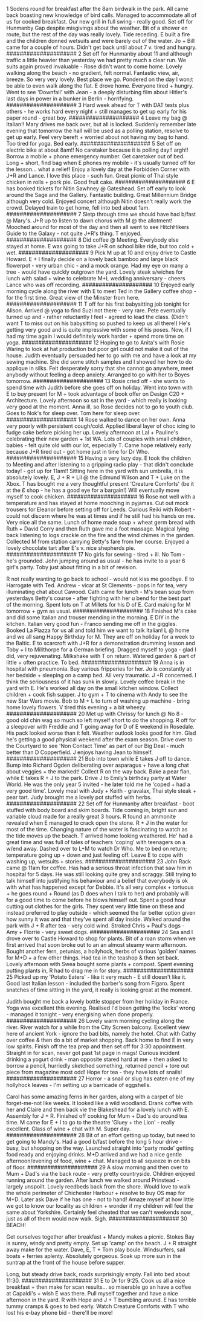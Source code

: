 1
Sodens round for breakfast after the 8am birdwalk in the park. All came back boasting new knowledge of bird calls. Managed to accommodate all of us for cooked breakfast. Our new grill in full swing - really good. Set off for Hunmanby Gap despite misgivings about the weather. Bit of a shower en route, but the rest of the day was really lovely. Tide receding. E built a fire and the children donned wetsuits and were barely out of the water. Jo + Bill came for a couple of hours. Didn't get back until about 7 v. tired and hungry.
#####################
2
Set off for Hunmanby about 11 and although traffic a little heavier than yesterday we had pretty much a clear run. We suits again proved invaluable - Rose didn't want to come home. Lovely walking along the beach - no gradient, felt normal. Fantastic view, air, breeze. So very very lovely. Best place we go. Pondered on the day I won;t be able to even walk along the flat. E drove home. Everyone tired + hungry. Went to see 'Downfall' with Jean - a deeply disturbing film about Hitler's last days in power in a bunker in Berlin - horrifying.
#####################
3
Hard week ahead for T with DAT tests plus others - he works hard every night + still manages to get up early for his paper round - great boy.
#####################
4
Leave my bag @ Italian!! Mary drives me back over, but all is locked. Suddenly remember late evening that tomorrow the hall will be used as a polling station, resolve to get up early. Feel very bereft + worried about not having my bag to hand. Too tired for yoga. Bed early.
#####################
5
Set off on electric bike at about 8am!! No caretaker because it is polling day!! argh!! Borrow a mobile + phone emergency number. Get caretaker out of bed. Long + short, find bag when E phones my mobile - it's usually turned off for the lesson... what a relief! Enjoy a lovely day at the Forbidden Corner with J+R and Lance. I love this place - such fun. Great picnic of Thai style chicken in rolls + pork pie. Good fruit cake.
#####################
6
E has booked tickets for Nitin Sawhney @ Gateshead. Set off early to look around the Sage and the Gallery. Fantastic building. Great Millennium Bridge although very cold. Enjoyed concert although Nitin doesn't really work the crowd. Delayed train to get home, fell into bed about 1am.
#####################
7
Sletp through time we should have had b/fast @ Mary's. J+R up to listen to dawn chorus with M @ the allotment! Mooched around for most of the day and then all went to see HitchHikers Guide to the Galaxy - not quite J+R's thing. T enjoyed.
#####################
8
Did coffee @ Meeting. Everybody else stayed at home. E was going to take J+R on school bike ride, but too cold + wet.
#####################
9
Pick M up at 10 and enjoy drive to Castle Howard. E + I finally decide on a lovely back bamboo and large black flowerpot - very urban chic - and a mock orange. Had my eye on many a tree - would have quickly outgrown the yard. Lovely steak s/wiches for lunch with salad + wine to celebrate M+L wedding anniversary - cheers Lance who was off recording.
#####################
10
Enjoyed early morning cycle along the river with E to meet Ted in the Gallery coffee shop - for the first time. Great view of the Minster from here.
#####################
11
T off for his first babysitting job tonight for Alison. Arrived @ yoga to find Suzi not there - very rare. Pete eventually turned up and - rather reluctantly I feel - agreed to lead the class. (Didn't want T to miss out on his babysitting so pushed to keep us all there!) He's getting very good and is quite impressive with some of his poses. Now, if I had my time again I would definitely work harder + spend more time on yoga.
#####################
12
Hoping to go to Anita's with Rosie Waring to look at hat production but poor girl could not make it out of the house. Judith eventually persuaded her to go with me and have a look at my sewing machine. She did some stitch samples and I showed her how to do applique in silks. Felt desperately sorry that she cannot go anywhere, meet anybody without feeling a deep anxiety. Arranged to go with her to Boyes tomorrow.
#####################
13
Rosie cried off - she wants to spend time with Judith before she goes off on holiday. Went into town with E to buy present for M + took advantage of book offer on Design C20 + Architecture. Lovely afternoon so sat in the yard - which really is looking very good at the moment. Anna ill, so Rose decides not to go to youth club. Goes to Nok's for sleep over. Tom here for sleep over.
#####################
14
Rose walked to dance on her own. Anna very poorly with persistent cough/cold. Applied liberal layer of choc icing to fudge cake before picking her up. Lovely afternoon at Lal + Pauline's celebrating their new garden + 1st WA. Lots of couples with small children, babies - felt quite old with our lot, especially T. Came hope relatively early because J+R tired out - got home just in time for Dr Who.
#####################
15
Having a very lazy day. E took the children to Meeting and after listening to a gripping radio play - that didn't conclude today! - got up for 11am!! Sitting here in the yard with sun umbrella, it is absolutely lovely. E, J + R + Lil @ the Edmund Wilson and T + Luke on the Xbox. T has bought me a very thoughtful present 'Creature Comforts' (be it at the £ shop - he has a good eye for a bargain!) Will eventually move myself to cook chicken.
#####################
16
Rose not well with a temperature and has stayed at home mooching in pyjamas. Cut out mock trousers for Eleanor before setting off for Leeds. Curious Reiki with Robert - could not discern where he was at times and if he still had his hands on me. Very nice all the same. Lunch of home made soup + wheat germ bread with Ruth + David Corry and then Ruth gave me a foot massage. Magical lying back listening to logs crackle on the fire and the wind chimes in the garden. Collected M from station carrying Betty's fare from her course. Enjoyed a lovely chocolate tart after E's v. nice shepherds pie.
#####################
17
No girls for sewing - tired + ill. No Tom - he's grounded. John jumping around as usual - he has invite to a year 6 girl's party. Toby just about fitting in a bit of revision.

R not really wanting to go back to school - would not kiss me goodbye. E to Harrogate with Ted. Andrew - vicar at St Clements - pops in for tea, very illuminating chat about Cawood. Cath came for lunch - M's bean soup from yesterdays Betty's course - after fighting with her u bend for the best part of the morning. Spent lots on T at Millets for his D of E. Card making for M tomorrow + gym as usual.
#####################
18
Finished M's cake and did some Italian and trouser mending in the morning. E DIY in the kitchen. Italian very good fun - Franco sending me off in the giggles. Booked La Piazza for us all and told him we want to talk Italian! L @ home and we all sang Happy Birthday for M. They are off on holiday for a week to the Baltic. E to scarcroft with J+R for a demonstration drumming lesson and Toby + I to Millthorpe for a German briefing. Dragged myself to yoga - glad I did, very rejuvenating. Milkshake with T on return. Watered garden & part of little + often practice. To bed.
#####################
19
Anna is in hospital with pneumonia. Buy various fripperies for her. Jo is constantly at her bedside + sleeping on a camp bed. All very traumatic. J +R concerned. I think the seriousness of it has sunk in slowly. Lovely coffee break in the yard with E. He's worked all day on the small kitchen window. Collect children + cook fish supper. J to gym + T to cinema with Andy to see the new Star Wars movie. Bob to M + L to turn of washing up machine - bring home lovely flowers. V tired this evening + a bit wheezy.
#####################
20
Met up with Chrissy for lunch @ No 8 - good old chin wag so much so left myself short to do the shopping. R off for a sleepover with Freddie and T going away for D of E weekend in Rosedale. His pack looked worse than it felt. Weather outlook looks good for him. Glad he's getting a good physical weekend after the exam season. Drive over to the Courtyard to see 'Non Contact Time' as part of our Big Deal - much better than D Copperfield. J enjoys having Jean to himself.
#####################
21
Bob into town while E takes J off to dance. Bump into Richard Ogden deliberating over asparagus + have a long chat about veggies + the markedt! Collect R on the way back. Bake a pear flan, while E takes R + J to the park. Drive J to Emily’s birthday party at Water World. He was the only year 5 invited - he later told me he 'coped + had a very good time'. Lovely meal with Judy + Keith - gravalax, Thai style steak + pear tart. Judy brought me a lovely pot stuffed with herbs.
#####################
22
Set off for Hunmanby after breakfast - boot stuffed with body board and skim boards. Tide coming in, bright sun and variable cloud made for a really great 3 hours. R found an ammonite revealed when E managed to crack open the stone. R + J in the water for most of the time. Changing nature of the water is fascinating to watch as the tide moves up the beach. T arrived home looking weathered. He' had a great time and was full of tales of teachers 'coping' with teenagers on a w/end away. Dashed over to L+M to watch Dr Who. Me to bed on return; temperature going up + down and just feeling off. Leave E to cope with washing up, wetsuits + stories.
#####################
23
John Rack came @ 11am for coffee. Has had a serious throat infection that saw him in hospital for 5 days. He was still looking quite grey and scraggy. Still trying to talk himself into justifying his behaviour and a belief that everybody is ok with what has happened except for Debbie. It's all very complex + tortuous + he goes round + Round (as D does when I talk to her) and probably will for a good time to come before he blows himself out. Spent a good hour cutting out clothes for the girls. They spent very little time on these and instead preferred to play outside - which seemed the far better option given how sunny it was and that they've spent all day inside. Walked around the park with J + R after tea - very cold wind. Stroked Chris + Paul's dogs - Amy + Florrie - very sweet dogs.
#####################
24
Sea and I drove over to Castle Howard to shop for plants. Bit of a roan storm when we first arrived that soon broke out to an an almost steamy warm afternoon. Bought another fern, petunias, a hollyhock, herbs of various 'golden' names for M+D + a few other things. Had tea in the teashop & then set back. Lovely afternoon with Swea bought some plants + compost. Spent evening putting plants in, R had to drag me in for story.
#####################
25
Picked up my 'Potato Eaters' - like it very much - E still doesn't like it. Good last Italian lesson - included the barber's song from Figaro. Spent snatches of time sitting in the yard, it really is looking great at the moment.

Judith bought me back a lovely bottle stopper from her holiday in France. Yoga was excellent this evening. Realised I'd been getting the 'locks' wrong - managed it tonight - very energising when done properly.
#####################
26
Lovely warm morning cycling along the river. River watch for a while from the City Screen balcony. Excellent view here of ancient York - ignore the bad bits, namely the hotel. Chat with Cathy over coffee & then do a bit of market shopping. Back home to find E in very low spirits. Finish off the tea prep and then set off for 3:30 appointment. Straight in for scan, never got past 1st page in mags! Curious incident drinking a yogurt drink - man opposite stared hard at me + then asked to borrow a pencil, hurriedly sketched something, returned pencil + tore out piece from magazine most odd! Hope for tea - they have lots of snails!
#####################
27
Horror - a snail or slug has eaten one of my hollyhock leaves - I'm setting up a barricade of eggshells.

Carol has some amazing ferns in her garden, along with a carpet of ble forget-me-not like weeks. It looked like a wild woodland. Drank coffee with her and Claire and then back vie the Blakeshead for a lovely lunch with E. Assembly for J + R. Finished off cooking for Mum + Dad's do around tea time. M came for E + I to go to the theatre 'Gluey + the Lion' - really excellent. Glass of wine + chat with M. Super day.
#####################
28
Bit of an effort getting up today, but need to get going to Mandy's. Had a good b/fast before the long 5 hour drive - busy, but shopping on the way. Launched straight into 'party mode' getting food ready and enjoying drinks. M+D arrived and we had a nice gentle afternoon/evening of food, wine + chat. Managed to all squeeze in on bits of floor.
#####################
29
A slow morning and then over to Mum + Dad's via the back route - very pretty countryside. Children enjoyed running around the garden. After lunch we walked around Prinstead - largely unspoilt. Lovely reedbeds back from the shore. Would love to walk the whole perimeter of Chichester Harbour + resolve to buy OS map for M+D. Later ask Dave if he has one - not to hand! Amaze myself at how little we got to know our locality as children + wonder if my children will feel the same about Yorkshire. Certainly feel cheated that we can't weekends now,, just as all of them would now walk. Sigh.
#####################
30
BEACH!

Get ourselves together after breakfast + Mandy makes a picnic. Stokes Bay is sunny, windy and pretty empty. Set up 'camp' on the beach. J + R straight away make for the water. Dave, E, T + Tom play boule. Windsurfers, sail boats + ferries aplenty. Absolutely gorgeous. Soak up more sun in the suntrap at the front of the house before supper.

Long, but steady drive back, roads surprisingly empty. Fall into bed about 11:30.
#####################
31
E to Dr for 9:25. Cook us all a nice breakfast + then make for scan results... so miserable go an have a coffee at Capaldi's + wish E was there. Pull myself together and have a nice afternoon in the yard. R with Hope and J + T bumbling around. E has terrible tummy cramps & goes to bed early. Watch Creature Comforts with T who lost his e-bay phone bid - there'll be more!

